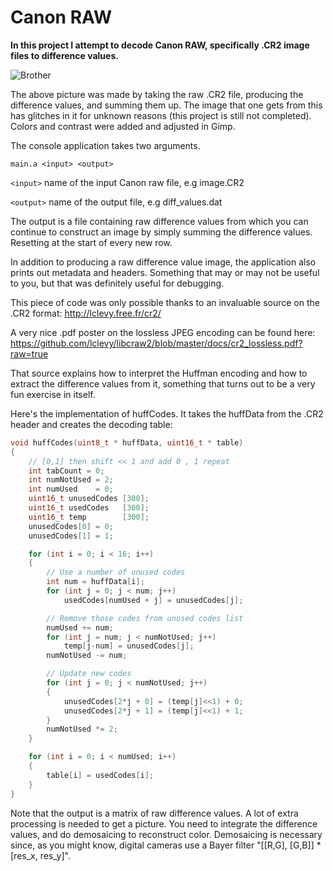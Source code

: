 **Canon RAW** 
=========================

**In this project I attempt to decode Canon RAW, specifically .CR2 image files to difference values.**

![Brother](https://i.imgur.com/dyRIIxN.png)

The above picture was made by taking the raw .CR2 file, producing the difference values, and summing them up. The image that one gets from this has glitches in it for unknown reasons (this project is still not completed). Colors and contrast were added and adjusted in Gimp.

The console application takes two arguments.

`main.a <input> <output>`

`<input>`    name of the input Canon raw file, e.g image.CR2

`<output>`   name of the output file, e.g diff_values.dat

The output is a file containing raw difference values from which you can continue to construct an image by simply summing the difference values. 
Resetting at the start of every new row.

In addition to producing a raw difference value image, the application also prints out metadata and headers.
Something that may or may not be useful to you, but that was definitely useful for debugging.

This piece of code was only possible thanks to an invaluable source on the .CR2 format: http://lclevy.free.fr/cr2/

A very nice .pdf poster on the lossless JPEG encoding can be found here: https://github.com/lclevy/libcraw2/blob/master/docs/cr2_lossless.pdf?raw=true

That source explains how to interpret the Huffman encoding and how to extract the difference values from it, something that turns out to be a very fun exercise in itself.

Here's the implementation of huffCodes. It takes the huffData from the .CR2 header and creates the decoding table:

```cpp
void huffCodes(uint8_t * huffData, uint16_t * table)
{
    // [0,1] then shift << 1 and add 0 , 1 repeat
    int tabCount = 0;
    int numNotUsed = 2;
    int numUsed    = 0;
    uint16_t unusedCodes [300];
    uint16_t usedCodes   [300];
    uint16_t temp        [300];
    unusedCodes[0] = 0;
    unusedCodes[1] = 1;

    for (int i = 0; i < 16; i++)
    {
        // Use a number of unused codes
        int num = huffData[i];
        for (int j = 0; j < num; j++)
            usedCodes[numUsed + j] = unusedCodes[j];

        // Remove those codes from unused codes list
        numUsed += num;
        for (int j = num; j < numNotUsed; j++)
            temp[j-num] = unusedCodes[j];
        numNotUsed -= num;

        // Update new codes
        for (int j = 0; j < numNotUsed; j++)
        {
            unusedCodes[2*j + 0] = (temp[j]<<1) + 0;
            unusedCodes[2*j + 1] = (temp[j]<<1) + 1;
        }
        numNotUsed *= 2;
    }

    for (int i = 0; i < numUsed; i++)
    {
        table[i] = usedCodes[i];
    }
}
```

Note that the output is a matrix of raw difference values. A lot of extra processing is needed to get a picture. You need to integrate the difference values, and do demosaicing to reconstruct color. 
Demosaicing is necessary since, as you might know, digital cameras use a Bayer filter "[[R,G], [G,B]] * [res_x, res_y]".
